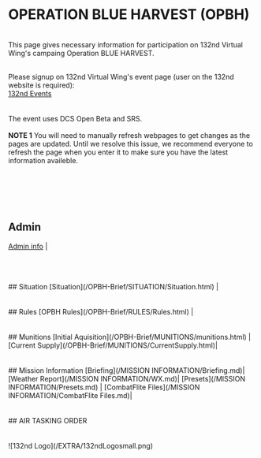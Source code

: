 # OPERATION BLUE HARVEST (OPBH)
<br>
This page gives necessary information for participation on 132nd Virtual Wing's campaing Operation BLUE HARVEST. <br>
<br>

Please signup on 132nd Virtual Wing's event page (user on the 132nd website is required): <br>
[132nd Events](http://www.132virtualwing.org/index.php/page/events)   <br>
<br>
<br>The event uses DCS Open Beta and SRS.
<br> 
<br>
**NOTE 1** You will need to manually refresh webpages to get changes as the pages are updated. Until we resolve this issue, we recommend everyone to refresh the page when you enter it to make sure you have the latest information availeble.
<br>
<br>
<br>
<br>
<br>
<br>
## Admin
[Admin info](/OPBH-Brief/ADMIN/Admin.html) |



<br>
<br>
<br>
## Situation
[Situation](/OPBH-Brief/SITUATION/Situation.html) |

<br>
<br>
<br>
## Rules
[OPBH Rules](/OPBH-Brief/RULES/Rules.html) |


<br>
<br>
<br>
## Munitions
[Initial Aquisition](/OPBH-Brief/MUNITIONS/munitions.html) |[Current Supply](/OPBH-Brief/MUNITIONS/CurrentSupply.html)|


<br>
<br>
<br>
## Mission Information 
[Briefing](/MISSION INFORMATION/Briefing.md)|[Weather Report](/MISSION INFORMATION/WX.md)| [Presets](/MISSION INFORMATION/Presets.md)  | [CombatFlite Files](/MISSION INFORMATION/CombatFlite Files.md)|



<br>
<br>
<br>
## AIR TASKING ORDER






<br>
<br>
<br>
![132nd Logo](/EXTRA/132ndLogosmall.png)